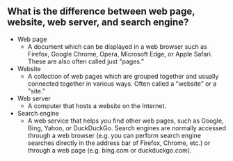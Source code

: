 ## **What is the difference between web page, website, web server, and search engine?**

- Web page
    - A document which can be displayed in a web browser such as Firefox, Google Chrome, Opera, Microsoft Edge, or Apple Safari. These are also often called just "pages.”
- Website
    - A collection of web pages which are grouped together and usually connected together in various ways. Often called a "website" or a "site.”
- Web server
    - A computer that hosts a website on the Internet.
- Search engine
    - A web service that helps you find other web pages, such as Google, Bing, Yahoo, or DuckDuckGo. Search engines are normally accessed through a web browser (e.g. you can perform search engine searches directly in the address bar of Firefox, Chrome, etc.) or through a web page (e.g. bing.com or duckduckgo.com).